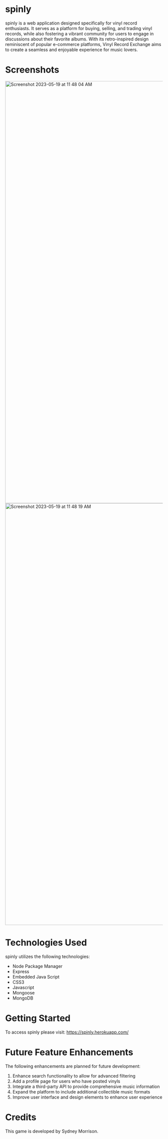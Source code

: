 # spinly

spinly is a web application designed specifically for vinyl record enthusiasts. It serves as a platform for buying, selling, and trading vinyl records, while also fostering a vibrant community for users to engage in discussions about their favorite albums. With its retro-inspired design reminiscent of popular e-commerce platforms, Vinyl Record Exchange aims to create a seamless and enjoyable experience for music lovers.

# Screenshots

<img width="1351" alt="Screenshot 2023-05-19 at 11 48 04 AM" src="https://github.com/sydneymorrison/spinly/assets/109234360/bed75e68-431d-4652-82c7-37611ec5e04e">
<img width="1350" alt="Screenshot 2023-05-19 at 11 48 19 AM" src="https://github.com/sydneymorrison/spinly/assets/109234360/30489164-8b23-4ce6-98c0-3fbe130565d8">

# Technologies Used
spinly utilizes the following technologies:

- Node Package Manager
- Express
- Embedded Java Script
- CSS3
- Javascript
- Mongoose
- MongoDB


# Getting Started

To access spinly please visit: https://spinly.herokuapp.com/

# Future Feature Enhancements

The following enhancements are planned for future development:

1) Enhance search functionality to allow for advanced filtering
2) Add a profile page for users who have posted vinyls
3) Integrate a third-party API to provide comprehensive music information
4) Expand the platform to include additional collectible music formats
5) Improve user interface and design elements to enhance user experience

# Credits
This game is developed by Sydney Morrison.
